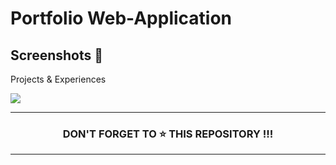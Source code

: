 # Portfolio Web-Application
## Screenshots 📸

Projects & Experiences 

<div>
<img src="![Portfolio](https://github.com/user-attachments/assets/26285de8-85fe-4c32-ae20-6ddfd111cace)
"/>
</div>
<hr/>
<h3 align="center"> DON'T FORGET TO ⭐ THIS REPOSITORY !!!
</h3> 
<hr/>
